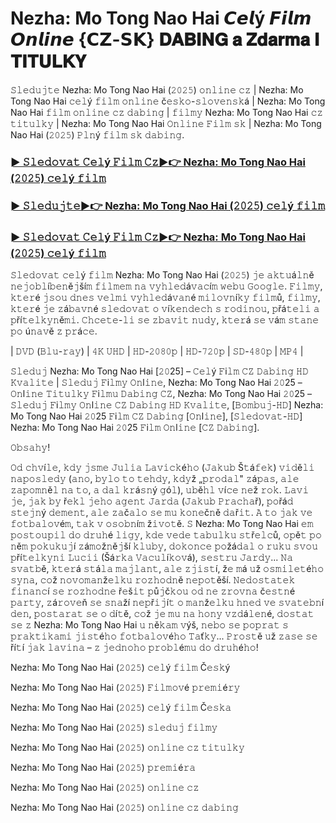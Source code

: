 # Nezha: Mo Tong Nao Hai 𝘾𝙚𝙡ý 𝙁𝙞𝙡𝙢 𝙊𝙣𝙡𝙞𝙣𝙚 {𝗖𝗭-𝗦𝗞} 𝐃𝐀𝐁𝐈𝐍𝐆 𝐚 𝐙𝐝𝐚𝐫𝐦𝐚 𝐈 𝐓𝐈𝐓𝐔𝐋𝐊𝐘
𝚂𝚕𝚎𝚍𝚞𝚓𝚝𝚎 Nezha: Mo Tong Nao Hai (𝟸𝟶𝟸𝟻) 𝚘𝚗𝚕𝚒𝚗𝚎 𝚌𝚣 | Nezha: Mo Tong Nao Hai 𝚌𝚎𝚕ý 𝚏𝚒𝚕𝚖 𝚘𝚗𝚕𝚒𝚗𝚎 č𝚎𝚜𝚔𝚘-𝚜𝚕𝚘𝚟𝚎𝚗𝚜𝚔á | Nezha: Mo Tong Nao Hai 𝚏𝚒𝚕𝚖 𝚘𝚗𝚕𝚒𝚗𝚎 𝚌𝚣 𝚍𝚊𝚋𝚒𝚗𝚐 | 𝚏𝚒𝚕𝚖𝚢 Nezha: Mo Tong Nao Hai 𝚌𝚣 𝚝𝚒𝚝𝚞𝚕𝚔𝚢 | Nezha: Mo Tong Nao Hai 𝙾𝚗𝚕𝚒𝚗𝚎 𝙵𝚒𝚕𝚖 𝚜𝚔 | Nezha: Mo Tong Nao Hai (𝟸𝟶𝟸𝟻) 𝙿𝚕𝚗ý 𝚏𝚒𝚕𝚖 𝚜𝚔 𝚍𝚊𝚋𝚒𝚗𝚐.

### [► 𝚂𝚕𝚎𝚍𝚘𝚟𝚊𝚝 𝙲𝚎𝚕ý 𝙵𝚒𝚕𝚖 𝙲𝚣▶️👉 Nezha: Mo Tong Nao Hai (𝟸𝟶𝟸𝟻) 𝚌𝚎𝚕ý 𝚏𝚒𝚕𝚖](https://crotx.online/cz/movie/980477/ne-zha-2.git)

### [► 𝚂𝚕𝚎𝚍𝚞𝚓𝚝𝚎▶️👉 Nezha: Mo Tong Nao Hai (𝟸𝟶𝟸𝟻) 𝚌𝚎𝚕ý 𝚏𝚒𝚕𝚖](https://crotx.online/cz/movie/980477/ne-zha-2.git)

### [► 𝚂𝚕𝚎𝚍𝚘𝚟𝚊𝚝 𝙲𝚎𝚕ý 𝙵𝚒𝚕𝚖 𝙲𝚣▶️👉 Nezha: Mo Tong Nao Hai (𝟸𝟶𝟸𝟻) 𝚌𝚎𝚕ý 𝚏𝚒𝚕𝚖](https://crotx.online/cz/movie/980477/ne-zha-2.git)

𝚂𝚕𝚎𝚍𝚘𝚟𝚊𝚝 𝚌𝚎𝚕ý 𝚏𝚒𝚕𝚖 Nezha: Mo Tong Nao Hai (𝟸𝟶𝟸𝟻) 𝚓𝚎 𝚊𝚔𝚝𝚞á𝚕𝚗ě 𝚗𝚎𝚓𝚘𝚋𝚕í𝚋𝚎𝚗ě𝚓ší𝚖 𝚏𝚒𝚕𝚖𝚎𝚖 𝚗𝚊 𝚟𝚢𝚑𝚕𝚎𝚍á𝚟𝚊𝚌í𝚖 𝚠𝚎𝚋𝚞 𝙶𝚘𝚘𝚐𝚕𝚎. 𝙵𝚒𝚕𝚖𝚢, 𝚔𝚝𝚎𝚛é 𝚓𝚜𝚘𝚞 𝚍𝚗𝚎𝚜 𝚟𝚎𝚕𝚖𝚒 𝚟𝚢𝚑𝚕𝚎𝚍á𝚟𝚊𝚗é 𝚖𝚒𝚕𝚘𝚟𝚗í𝚔𝚢 𝚏𝚒𝚕𝚖ů, 𝚏𝚒𝚕𝚖𝚢, 𝚔𝚝𝚎𝚛é 𝚓𝚎 𝚣á𝚋𝚊𝚟𝚗é 𝚜𝚕𝚎𝚍𝚘𝚟𝚊𝚝 𝚘 𝚟í𝚔𝚎𝚗𝚍𝚎𝚌𝚑 𝚜 𝚛𝚘𝚍𝚒𝚗𝚘𝚞, 𝚙řá𝚝𝚎𝚕𝚒 𝚊 𝚙ří𝚝𝚎𝚕𝚔𝚢𝚗ě𝚖𝚒. 𝙲𝚑𝚌𝚎𝚝𝚎-𝚕𝚒 𝚜𝚎 𝚣𝚋𝚊𝚟𝚒𝚝 𝚗𝚞𝚍𝚢, 𝚔𝚝𝚎𝚛á 𝚜𝚎 𝚟á𝚖 𝚜𝚝𝚊𝚗𝚎 𝚙𝚘 ú𝚗𝚊𝚟ě 𝚣 𝚙𝚛á𝚌𝚎.

| 𝙳𝚅𝙳 (𝙱𝚕𝚞-𝚛𝚊𝚢) | 𝟺𝙺 𝚄𝙷𝙳 | 𝙷𝙳-𝟸𝟶𝟾𝟶𝚙 | 𝙷𝙳-𝟽𝟸𝟶𝚙 | 𝚂𝙳-𝟺𝟾𝟶𝚙 | 𝙼𝙿𝟺 |

𝚂𝚕𝚎𝚍𝚞𝚓 Nezha: Mo Tong Nao Hai [𝟸𝟶25] – 𝙲𝚎𝚕ý 𝙵i𝚕𝚖 𝙲𝚉 𝙳𝚊𝚋𝚒𝚗𝚐 𝙷𝙳 𝙺𝚟𝚊𝚕𝚒𝚝𝚎 | 𝚂𝚕𝚎𝚍𝚞𝚓 𝙵i𝚕𝚖𝚢 𝙾𝚗l𝚒𝚗𝚎, Nezha: Mo Tong Nao Hai 𝟸𝟶25 – 𝙾𝚗l𝚒𝚗𝚎 𝚃𝚒𝚝𝚞𝚕𝚔𝚢 𝙵i𝚕𝚖𝚞 𝙳𝚊𝚋𝚒𝚗𝚐 𝙲𝚉, Nezha: Mo Tong Nao Hai 𝟸𝟶25 – 𝚂𝚕𝚎𝚍𝚞𝚓 𝙵i𝚕𝚖𝚢 𝙾𝚗l𝚒𝚗𝚎 𝙲𝚉 𝙳𝚊𝚋𝚒𝚗𝚐 𝙷𝙳 𝙺𝚟𝚊𝚕𝚒𝚝𝚎, [𝙱𝚘𝚖𝚋𝚞𝚓-𝙷𝙳] Nezha: Mo Tong Nao Hai 𝟸𝟶25 𝙵i𝚕𝚖 𝙲𝚉 𝙳𝚊𝚋𝚒𝚗𝚐 [𝙾𝚗l𝚒𝚗𝚎], [𝚂𝚕𝚎𝚍𝚘𝚟𝚊𝚝-𝙷𝙳] Nezha: Mo Tong Nao Hai 𝟸𝟶25 𝙵i𝚕𝚖 𝙾𝚗l𝚒𝚗𝚎 [𝙲𝚉 𝙳𝚊𝚋𝚒𝚗𝚐].

𝙾𝚋𝚜𝚊𝚑𝚢!

𝙾𝚍 𝚌𝚑𝚟í𝚕𝚎, 𝚔𝚍𝚢 𝚓𝚜𝚖𝚎 𝙹𝚞𝚕𝚒𝚊 𝙻𝚊𝚟𝚒𝚌𝚔é𝚑𝚘 (𝙹𝚊𝚔𝚞𝚋 Š𝚝á𝚏𝚎𝚔) 𝚟𝚒𝚍ě𝚕𝚒 𝚗𝚊𝚙𝚘𝚜𝚕𝚎𝚍𝚢 (𝚊𝚗𝚘, 𝚋𝚢𝚕𝚘 𝚝𝚘 𝚝𝚎𝚑𝚍𝚢, 𝚔𝚍𝚢ž „𝚙𝚛𝚘𝚍𝚊𝚕" 𝚣á𝚙𝚊𝚜, 𝚊𝚕𝚎 𝚣𝚊𝚙𝚘𝚖𝚗ě𝚕 𝚗𝚊 𝚝𝚘, 𝚊 𝚍𝚊𝚕 𝚔𝚛á𝚜𝚗ý 𝚐ó𝚕), 𝚞𝚋ě𝚑𝚕 𝚟í𝚌𝚎 𝚗𝚎ž 𝚛𝚘𝚔. 𝙻𝚊𝚟𝚒 𝚓𝚎, 𝚓𝚊𝚔 𝚋𝚢 ř𝚎𝚔𝚕 𝚓𝚎𝚑𝚘 𝚊𝚐𝚎𝚗𝚝 𝙹𝚊𝚛𝚍𝚊 (𝙹𝚊𝚔𝚞𝚋 𝙿𝚛𝚊𝚌𝚑𝚊ř), 𝚙𝚘řá𝚍 𝚜𝚝𝚎𝚓𝚗ý 𝚍𝚎𝚖𝚎𝚗𝚝, 𝚊𝚕𝚎 𝚣𝚊č𝚊𝚕𝚘 𝚜𝚎 𝚖𝚞 𝚔𝚘𝚗𝚎č𝚗ě 𝚍𝚊ř𝚒𝚝. 𝙰 𝚝𝚘 𝚓𝚊𝚔 𝚟𝚎 𝚏𝚘𝚝𝚋𝚊𝚕𝚘𝚟é𝚖, 𝚝𝚊𝚔 𝚟 𝚘𝚜𝚘𝚋𝚗í𝚖 ž𝚒𝚟𝚘𝚝ě. 𝚂 Nezha: Mo Tong Nao Hai 𝚎𝚖 𝚙𝚘𝚜𝚝𝚘𝚞𝚙𝚒𝚕 𝚍𝚘 𝚍𝚛𝚞𝚑é 𝚕𝚒𝚐𝚢, 𝚔𝚍𝚎 𝚟𝚎𝚍𝚎 𝚝𝚊𝚋𝚞𝚕𝚔𝚞 𝚜𝚝ř𝚎𝚕𝚌ů, 𝚘𝚙ě𝚝 𝚙𝚘 𝚗ě𝚖 𝚙𝚘𝚔𝚞𝚔𝚞𝚓í 𝚣á𝚖𝚘ž𝚗ě𝚓ší 𝚔𝚕𝚞𝚋𝚢, 𝚍𝚘𝚔𝚘𝚗𝚌𝚎 𝚙𝚘žá𝚍𝚊𝚕 𝚘 𝚛𝚞𝚔𝚞 𝚜𝚟𝚘𝚞 𝚙ří𝚝𝚎𝚕𝚔𝚢𝚗𝚒 𝙻𝚞𝚌𝚒𝚒 (Šá𝚛𝚔𝚊 𝚅𝚊𝚌𝚞𝚕í𝚔𝚘𝚟á), 𝚜𝚎𝚜𝚝𝚛𝚞 𝙹𝚊𝚛𝚍𝚢... 𝙽𝚊 𝚜𝚟𝚊𝚝𝚋ě, 𝚔𝚝𝚎𝚛á 𝚜𝚝á𝚕𝚊 𝚖𝚊𝚓𝚕𝚊𝚗𝚝, 𝚊𝚕𝚎 𝚣𝚓𝚒𝚜𝚝í, ž𝚎 𝚖á 𝚞ž 𝚘𝚜𝚖𝚒𝚕𝚎𝚝é𝚑𝚘 𝚜𝚢𝚗𝚊, 𝚌𝚘ž 𝚗𝚘𝚟𝚘𝚖𝚊𝚗ž𝚎𝚕𝚔𝚞 𝚛𝚘𝚣𝚑𝚘𝚍𝚗ě 𝚗𝚎𝚙𝚘𝚝ěší. 𝙽𝚎𝚍𝚘𝚜𝚝𝚊𝚝𝚎𝚔 𝚏𝚒𝚗𝚊𝚗𝚌í 𝚜𝚎 𝚛𝚘𝚣𝚑𝚘𝚍𝚗𝚎 ř𝚎š𝚒𝚝 𝚙ů𝚓č𝚔𝚘𝚞 𝚘𝚍 𝚗𝚎 𝚣𝚛𝚘𝚟𝚗𝚊 č𝚎𝚜𝚝𝚗é 𝚙𝚊𝚛𝚝𝚢, 𝚣á𝚛𝚘𝚟𝚎ň 𝚜𝚎 𝚜𝚗𝚊ží 𝚗𝚎𝚙ř𝚒𝚓í𝚝 𝚘 𝚖𝚊𝚗ž𝚎𝚕𝚔𝚞 𝚑𝚗𝚎𝚍 𝚟𝚎 𝚜𝚟𝚊𝚝𝚎𝚋𝚗í 𝚍𝚎𝚗, 𝚙𝚘𝚜𝚝𝚊𝚛𝚊𝚝 𝚜𝚎 𝚘 𝚍í𝚝ě, 𝚌𝚘ž 𝚓𝚎 𝚖𝚞 𝚗𝚊 𝚑𝚘𝚗𝚢 𝚟𝚣𝚍á𝚕𝚎𝚗é, 𝚍𝚘𝚜𝚝𝚊𝚝 𝚜𝚎 𝚣 Nezha: Mo Tong Nao Hai 𝚞 𝚗ě𝚔𝚊𝚖 𝚟ýš, 𝚗𝚎𝚋𝚘 𝚜𝚎 𝚙𝚘𝚙𝚛𝚊𝚝 𝚜 𝚙𝚛𝚊𝚔𝚝𝚒𝚔𝚊𝚖𝚒 𝚓𝚒𝚜𝚝é𝚑𝚘 𝚏𝚘𝚝𝚋𝚊𝚕𝚘𝚟é𝚑𝚘 𝚃𝚊ť𝚔𝚢... 𝙿𝚛𝚘𝚜𝚝ě 𝚞ž 𝚣𝚊𝚜𝚎 𝚜𝚎 ří𝚝í 𝚓𝚊𝚔 𝚕𝚊𝚟𝚒𝚗𝚊 – 𝚣 𝚓𝚎𝚍𝚗𝚘𝚑𝚘 𝚙𝚛𝚘𝚋𝚕é𝚖𝚞 𝚍𝚘 𝚍𝚛𝚞𝚑é𝚑𝚘!

Nezha: Mo Tong Nao Hai (𝟸𝟶𝟸𝟻) 𝚌𝚎𝚕ý 𝚏𝚒𝚕𝚖 Č𝚎𝚜𝚔ý

Nezha: Mo Tong Nao Hai (𝟸𝟶𝟸𝟻) 𝙵𝚒𝚕𝚖𝚘𝚟é 𝚙𝚛𝚎𝚖𝚒é𝚛𝚢

Nezha: Mo Tong Nao Hai (𝟸𝟶𝟸𝟻) 𝚌𝚎𝚕ý 𝚏𝚒𝚕𝚖 Č𝚎𝚜𝚔𝚊

Nezha: Mo Tong Nao Hai (𝟸𝟶𝟸𝟻) 𝚜𝚕𝚎𝚍𝚞𝚓 𝚏𝚒𝚕𝚖𝚢

Nezha: Mo Tong Nao Hai (𝟸𝟶𝟸𝟻) 𝚘𝚗𝚕𝚒𝚗𝚎 𝚌𝚣 𝚝𝚒𝚝𝚞𝚕𝚔𝚢

Nezha: Mo Tong Nao Hai (𝟸𝟶𝟸𝟻) 𝚙𝚛𝚎𝚖𝚒é𝚛𝚊

Nezha: Mo Tong Nao Hai (𝟸𝟶𝟸𝟻) 𝚘𝚗𝚕𝚒𝚗𝚎 𝚌𝚣

Nezha: Mo Tong Nao Hai (𝟸𝟶𝟸𝟻) 𝚘𝚗𝚕𝚒𝚗𝚎 𝚌𝚣 𝚍𝚊𝚋𝚒𝚗𝚐
